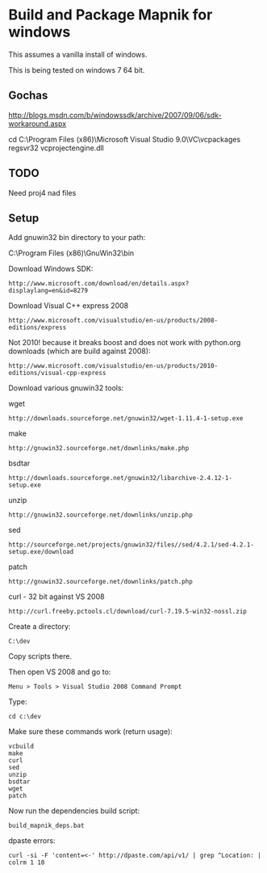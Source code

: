 # Build and Package Mapnik for windows

This assumes a vanilla install of windows.

This is being tested on windows 7 64 bit.

## Gochas

http://blogs.msdn.com/b/windowssdk/archive/2007/09/06/sdk-workaround.aspx

 cd C:\Program Files (x86)\Microsoft Visual Studio 9.0\VC\vcpackages
 regsvr32 vcprojectengine.dll
 
## TODO

Need proj4 nad files


## Setup

Add gnuwin32 bin directory to your path:

C:\Program Files (x86)\GnuWin32\bin

Download Windows SDK:

    http://www.microsoft.com/download/en/details.aspx?displaylang=en&id=8279

Download Visual C++ express 2008

    http://www.microsoft.com/visualstudio/en-us/products/2008-editions/express
    
Not 2010! because it breaks boost and does not work with python.org downloads (which are build against 2008):

    http://www.microsoft.com/visualstudio/en-us/products/2010-editions/visual-cpp-express

Download various gnuwin32 tools:

wget

    http://downloads.sourceforge.net/gnuwin32/wget-1.11.4-1-setup.exe

make

    http://gnuwin32.sourceforge.net/downlinks/make.php

bsdtar

    http://downloads.sourceforge.net/gnuwin32/libarchive-2.4.12-1-setup.exe

unzip

    http://gnuwin32.sourceforge.net/downlinks/unzip.php

sed

    http://sourceforge.net/projects/gnuwin32/files//sed/4.2.1/sed-4.2.1-setup.exe/download

patch

    http://gnuwin32.sourceforge.net/downlinks/patch.php

curl - 32 bit against VS 2008

    http://curl.freeby.pctools.cl/download/curl-7.19.5-win32-nossl.zip


Create a directory:

    C:\dev
   
Copy scripts there.

Then open VS 2008 and go to:

    Menu > Tools > Visual Studio 2008 Command Prompt

Type:

    cd c:\dev
    
Make sure these commands work (return usage):

    vcbuild
    make
    curl
    sed
    unzip
    bsdtar
    wget
    patch

Now run the dependencies build script:

    build_mapnik_deps.bat


dpaste errors:

    curl -si -F 'content=<-' http://dpaste.com/api/v1/ | grep ^Location: | colrm 1 10
